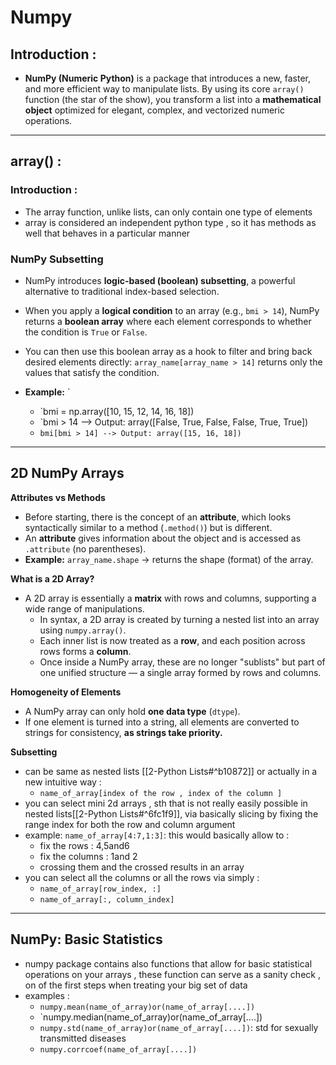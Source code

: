 # Numpy 
## Introduction : 
* **NumPy (Numeric Python)** is a package that introduces a new, faster, and more efficient way to manipulate lists. By using its core `array()` function (the star of the show), you transform a list into a **mathematical object** optimized for elegant, complex, and vectorized numeric operations.
***
## array() :
### Introduction :
- The array function, unlike lists, can only contain one type of elements
- array is considered an independent python type , so it has methods as well that behaves in a particular manner
### NumPy Subsetting

- NumPy introduces **logic-based (boolean) subsetting**, a powerful alternative to traditional index-based selection.
    
- When you apply a **logical condition** to an array (e.g., `bmi > 14`), NumPy returns a **boolean array** where each element corresponds to whether the condition is `True` or `False`.
    
- You can then use this boolean array as a hook to filter and bring back desired elements directly: `array_name[array_name > 14]` returns only the values that satisfy the condition.
    
- **Example:** `
	* `bmi = np.array([10, 15, 12, 14, 16, 18])
	* `bmi > 14 --> Output: array([False,  True, False, False,  True,  True])
	* `bmi[bmi > 14] --> Output: array([15, 16, 18])`
***
## 2D NumPy Arrays

**Attributes vs Methods**
- Before starting, there is the concept of an **attribute**, which looks syntactically similar to a method (`.method()`) but is different.
- An **attribute** gives information about the object and is accessed as `.attribute` (no parentheses).
- **Example:** `array_name.shape` → returns the shape (format) of the array.

**What is a 2D Array?**
* A 2D array is essentially a **matrix** with rows and columns, supporting a wide range of manipulations.
    - In syntax, a 2D array is created by turning a nested list into an array using `numpy.array()`.
    - Each inner list is now treated as a **row**, and each position across rows forms a **column**.
    - Once inside a NumPy array, these are no longer "sublists" but part of one unified structure — a single array formed by rows and columns.

**Homogeneity of Elements**
*  A NumPy array can only hold **one data type** (`dtype`).
*  If one element is turned into a string, all elements are converted to strings for consistency, **as strings take priority.**
    
**Subsetting**  
* can be same as nested lists [[2-Python Lists#^b10872]] or actually in a new intuitive way : 
	* `name_of_array[index of the row , index of the column ]`
* you can select mini 2d arrays , sth that is not really easily possible in nested lists[[2-Python Lists#^6fc1f9]], via basically slicing by fixing the range index for both the row and column argument 
* example: `name_of_array[4:7,1:3]`: this would basically allow to :
	* fix the rows : 4,5and6 
	* fix the columns : 1and 2 
	* crossing them and the crossed results in an array 
* you can select all the columns or all the rows via simply : 
	* `name_of_array[row_index, :]`
	* `name_of_array[:, column_index]`
***
## NumPy: Basic Statistics
- numpy package contains also functions that allow for basic statistical operations on your arrays , these function can serve as a sanity check , on of the first steps when treating your big set of data 
- examples : 
	- `numpy.mean(name_of_array)or(name_of_array[....])`
	- `numpy.median(name_of_array)or(name_of_array[....])
	- `numpy.std(name_of_array)or(name_of_array[....])`: std for sexually transmitted diseases
	* `numpy.corrcoef(name_of_array[....])`
